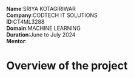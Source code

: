 **Name**:SRIYA KOTAGIRIWAR \
**Company**:CODTECH IT SOLUTIONS \
**ID**:CT4ML3288 \
**Domain**:MACHINE LEARNING \
**Duration**:June to July 2024 \
**Mentor**:

# Overview of the project
